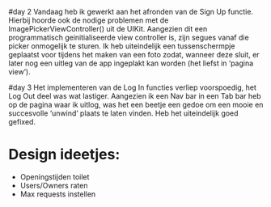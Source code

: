 
#day 2
Vandaag heb ik gewerkt aan het afronden van de Sign Up functie. Hierbij hoorde ook de nodige problemen met de ImagePickerViewController() uit de UIKit. Aangezien dit een programmatisch geinitialiseerde view controller is, zijn segues vanaf die picker onmogelijk te sturen. Ik heb uiteindelijk een tussenschermpje geplaatst voor tijdens het maken van een foto zodat, wanneer deze sluit, er later nog een uitleg van de app ingeplakt kan worden (het liefst in ‘pagina view’).

#day 3
Het implementeren van de Log In functies verliep voorspoedig, het Log Out deel was wat lastiger. Aangezien ik een Nav bar in een Tab bar heb op de pagina waar ik uitlog, was het  een beetje een gedoe om een mooie en succesvolle ‘unwind’ plaats te laten vinden. Heb het uiteindelijk goed gefixed.






# Design ideetjes:

* Openingstijden toilet
* Users/Owners raten
* Max requests instellen

